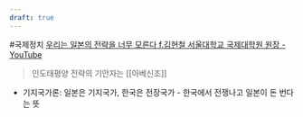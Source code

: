 ```yaml
---
draft: true
---
```

#국제정치
[우리는 일본의 전략을 너무 모른다 f.김현철 서울대학교 국제대학원 원장 - YouTube](https://www.youtube.com/watch?v=p-xqQAlaseo)
>인도태평양 전략의 기안자는 [[아베신조]]
- 기지국가론: 일본은 기지국가, 한국은 전장국가 - 한국에서 전쟁나고 일본이 돈 번다는 뜻